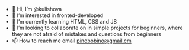 - 👋 Hi, I’m @kulishova
- 👀 I’m interested in fronted-developed
- 🌱 I’m currently learning HTML, CSS and JS
- 💞️ I’m looking to collaborate on in simple projects for beginners, where they are not afraid of mistakes and questions from beginners
- 📫 How to reach me email pinobobino@gmail.cm

<!---
kulishova/kulishova is a ✨ special ✨ repository because its `README.md` (this file) appears on your GitHub profile.
You can click the Preview link to take a look at your changes.
--->
